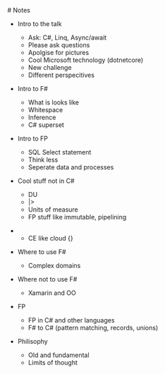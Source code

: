 # Notes

- Intro to the talk
  - Ask: C#, Linq, Async/await
  - Please ask questions
  - Apolgise for pictures
  - Cool Microsoft technology (dotnetcore)
  - New challenge
  - Different perspecitives


- Intro to F#
  - What is looks like
  - Whitespace
  - Inference
  - C# superset



- Intro to FP
  - SQL Select statement
  - Think less
  - Seperate data and processes

- Cool stuff not in C#
  - DU
  - |>
  - Units of measure
  - FP stuff like immutable, pipelining

* - CE like cloud {}


- Where to use F#
  - Complex domains

- Where not to use F#
  - Xamarin and OO

- FP
  - FP in C# and other languages
  - F# to C# (pattern matching, records, unions)

- Philisophy
  - Old and fundamental
  - Limits of thought
